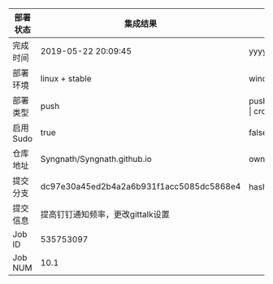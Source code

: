 部署状态 | 集成结果 | 参考值
---|---|---
完成时间 | 2019-05-22 20:09:45 | yyyy-mm-dd hh:mm:ss
部署环境 | linux + stable | window \| linux + stable
部署类型 | push | push \| pull_request \| api \| cron
启用Sudo | true | false \| true
仓库地址 | Syngnath/Syngnath.github.io | owner_name/repo_name
提交分支 | dc97e30a45ed2b4a2a6b931f1acc5085dc5868e4 | hash 16位
提交信息 | 提高钉钉通知频率，更改gittalk设置 |
Job ID   | 535753097 |
Job NUM  | 10.1 |
